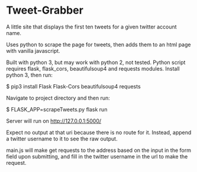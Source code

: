 # Tweet-Grabber

A little site that displays the first ten tweets for a given twitter account name.

Uses python to scrape the page for tweets, then adds them to an html page with vanilla javascript.

Built with python 3, but may work with python 2, not tested. Python script requires flask, flask_cors, beautifulsoup4 and requests modules. Install python 3, then run:

$ pip3 install Flask Flask-Cors beautifulsoup4 requests

Navigate to project directory and then run:

$ FLASK_APP=scrapeTweets.py flask run

Server will run on http://127.0.0.1:5000/

Expect no output at that uri because there is no route for it. Instead, append a twitter username to it to see the raw output.

main.js will make get requests to the address based on the input in the form field upon submitting, and fill in the twitter username in the url to make the request.
